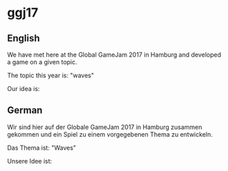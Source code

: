 # ggj17

## English
We have met here at the Global GameJam 2017 in Hamburg and developed a game on a given topic.

The topic this year is: "waves"

Our idea is: 

## German
Wir sind hier auf der Globale GameJam 2017 in Hamburg zusammen gekommen und ein Spiel zu einem vorgegebenen Thema zu entwickeln.

Das Thema ist: "Waves"

Unsere Idee ist:
